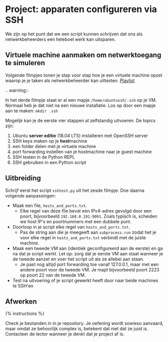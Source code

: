 # Project: apparaten configureren via SSH
We zijn op het punt dat we een script kunnen schrijven dat ons als netwerkbeheerders een heleboel werk kan uitsparen.

## Virtuele machine aanmaken om netwerktoegang te simuleren
Volgende filmpjes tonen je stap voor stap hoe je een virtuele machine opzet waarop je je taken als netwerkbeheerder kan uittesten.
[Playlist](https://www.youtube.com/playlist?list=PL4cBafvTnZF9OM8RVW5aVzdAWm31nEmMV)

.. warning::

   In het derde filmpje staat er al een mapje `/home/ubuntussh/.ssh` op je VM. Normaal heb je dat niet na een nieuwe installatie. Los op door een mapje aan te maken: `mkdir .ssh`

Mogelijk kan je de eerste vier stappen al zelfstandig uitvoeren. De topics zijn:

1. Ubuntu **server editie** (18.04 LTS) installeren met OpenSSH server
2. SSH keys maken op je **host**machine
3. een folder delen met je virtuele machine
4. port forwarding instellen van je hostmachine naar je guest machine
5. SSH testen in de Python REPL
6. SSH gebruiken in een Python script

## Uitbreiding
Schrijf eerst het script `sshtest.py` uit het zesde filmpje. Doe daarna volgende aanpassingen:

- Maak een file, `hosts_and_ports.txt`.
  - Elke regel van deze file bevat een IPv4-adres gevolgd door een poort, bijvoorbeeld `192.168.0.191:9091`. Zoals typisch is, scheiden we host IP's en poortnummers met een dubbele punt.
- Doorloop in je script elke regel van `hosts_and_ports.txt`.
  - Pas de string aan die je meegeeft aan `subprocess.run` zodat het je voor elke regel in `hosts_and_ports.txt` verbindt met de juiste machine.
- Maak een tweede VM aan (identiek geconfigureerd aan de eerste) en ga na dat je script werkt. Let op: zorg dat je eerste VM aan staat wanneer je de tweede aanzet en voer het script uit als ze allebei aan staan.
  - Je past nog altijd port forwarding toe vanaf 127.0.0.1, maar met een andere poort voor de tweede VM. Je mapt bijvoorbeeld poort 2223 op poort 22 van de tweede VM.
- Test na uitvoering of je script gewerkt heeft door naar beide machines te SSH'en

## Afwerken
{% instructions %}

Check je bestanden in in je repository. Je oefening wordt sowieso aanvaard, maar omdat ze behoorlijk complex is, betekent dat niet dat ze juist is. Contacteer de lector wanneer je denkt dat je project af is.
